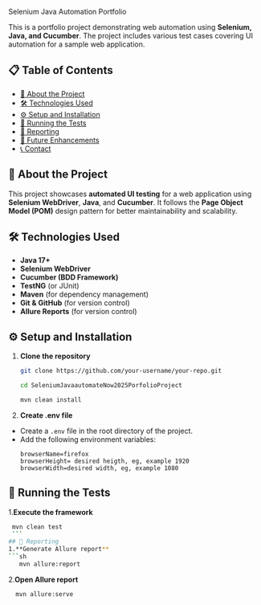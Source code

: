Selenium Java Automation Portfolio

This is a portfolio project demonstrating web automation using **Selenium, Java, and Cucumber**. The project includes various test cases covering UI automation for a sample web application.

## 📋 Table of Contents
- [📌 About the Project](#-about-the-project)
- [🛠 Technologies Used](#-technologies-used)
- [⚙️ Setup and Installation](#️-setup-and-installation)
- [🚀 Running the Tests](#-running-the-tests)
- [📢 Reporting](#-reporting)
- [📌 Future Enhancements](#-future-enhancements)
- [📞 Contact](#-contact)
## 📌 About the Project
This project showcases **automated UI testing** for a web application using **Selenium WebDriver**, **Java**, and **Cucumber**. It follows the **Page Object Model (POM)** design pattern for better maintainability and scalability.

## 🛠 Technologies Used
- **Java 17+**
- **Selenium WebDriver**
- **Cucumber (BDD Framework)**
- **TestNG** (or JUnit)
- **Maven** (for dependency management)
- **Git & GitHub** (for version control)
- **Allure Reports** (for version control)



## ⚙️ Setup and Installation
1. **Clone the repository**
   ```sh
   git clone https://github.com/your-username/your-repo.git

   cd SeleniumJavaautomateNow2025PorfolioProject
   
   mvn clean install
   ```
2. **Create .env file**
- Create a `.env` file in the root directory of the project.
- Add the following environment variables:
  ```env
  browserName=firefox
  browserHeight= desired heigth, eg, example 1920
  browserWidth=desired width, eg, example 1080
  ```
## 🚀 Running the Tests

1.**Execute the framework**
   ```sh
    mvn clean test
    ```
## 🚀 Reporting    
1.**Generate Allure report**
   ```sh
      mvn allure:report   
   ```
2.**Open Allure report**
   ```sh
     mvn allure:serve
   ```